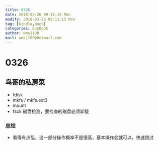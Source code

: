 ```yaml
---
title: 0326
date: 2018-03-26 09:11:15 Mon
modify: 2018-03-26 09:11:15 Mon
tag: [kindle,book]
categories: BusBook
author: wmsj100
mail: wmsj100@hotmail.com
---
```


# 0326
## 鸟哥的私房菜
- fdisk
- mkfs / mkfs.ext3
- mount
- fsck 磁盘检测，要检查的磁盘必须卸载

### 总结
- 看得有点乱，这一部分操作概率不是很高，基本操作会就可以，快速跳过
